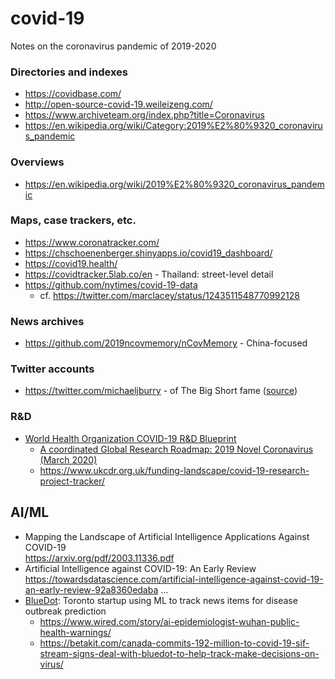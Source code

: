# covid-19
Notes on the coronavirus pandemic of 2019-2020

### Directories and indexes
- https://covidbase.com/
- http://open-source-covid-19.weileizeng.com/
- https://www.archiveteam.org/index.php?title=Coronavirus
- https://en.wikipedia.org/wiki/Category:2019%E2%80%9320_coronavirus_pandemic

### Overviews
- https://en.wikipedia.org/wiki/2019%E2%80%9320_coronavirus_pandemic

### Maps, case trackers, etc.
- https://www.coronatracker.com/
- https://chschoenenberger.shinyapps.io/covid19_dashboard/
- https://covid19.health/
- https://covidtracker.5lab.co/en - Thailand: street-level detail
- https://github.com/nytimes/covid-19-data
  - cf. https://twitter.com/marclacey/status/1243511548770992128

### News archives
- https://github.com/2019ncovmemory/nCovMemory - China-focused

### Twitter accounts
- https://twitter.com/michaeljburry - of The Big Short fame ([source](https://www.bnnbloomberg.ca/big-short-s-michael-burry-joins-twitter-with-pleas-to-end-covid-19-lockdown-1.1417820))

### R&D
- [World Health Organization COVID-19 R&D Blueprint](https://www.who.int/blueprint/priority-diseases/key-action/novel-coronavirus/en/)
  - [A coordinated Global Research Roadmap: 2019 Novel Coronavirus (March 2020)](https://www.who.int/blueprint/priority-diseases/key-action/Coronavirus_Roadmap_V9.pdf?ua=1)
  - https://www.ukcdr.org.uk/funding-landscape/covid-19-research-project-tracker/

## AI/ML
- Mapping the Landscape of Artificial Intelligence Applications Against COVID-19  
  https://arxiv.org/pdf/2003.11336.pdf
- Artificial Intelligence against COVID-19: An Early Review
  https://towardsdatascience.com/artificial-intelligence-against-covid-19-an-early-review-92a8360edaba
...
- [BlueDot](https://bluedot.global/): Toronto startup using ML to track news items for disease outbreak prediction
  - https://www.wired.com/story/ai-epidemiologist-wuhan-public-health-warnings/
  - https://betakit.com/canada-commits-192-million-to-covid-19-sif-stream-signs-deal-with-bluedot-to-help-track-make-decisions-on-virus/
